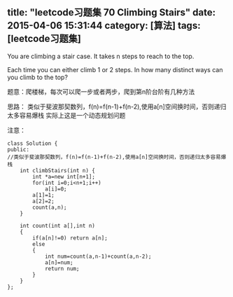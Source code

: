 title: "leetcode习题集 70 Climbing Stairs"
date: 2015-04-06 15:31:44
category: [算法]
tags: [leetcode习题集]
---
You are climbing a stair case. It takes n steps to reach to the top.

Each time you can either climb 1 or 2 steps. In how many distinct ways can you climb to the top?

题意：爬楼梯，每次可以爬一步或者两步，爬到第n阶台阶有几种方法

思路：
类似于斐波那契数列，f(n)=f(n-1)+f(n-2),使用a[n]空间换时间，否则递归太多容易爆栈
实际上这是一个动态规划问题

注意：

```
class Solution {
public:
//类似于斐波那契数列，f(n)=f(n-1)+f(n-2),使用a[n]空间换时间，否则递归太多容易爆栈
    int climbStairs(int n) {
        int *a=new int[n+1];
        for(int i=0;i<n+1;i++)
            a[i]=0;
        a[1]=1;
        a[2]=2;
        count(a,n);
    }
    
    int count(int a[],int n)
    {
        if(a[n]!=0) return a[n];
        else 
        {
            int num=count(a,n-1)+count(a,n-2);
            a[n]=num;
            return num;
        }
    }
};

```